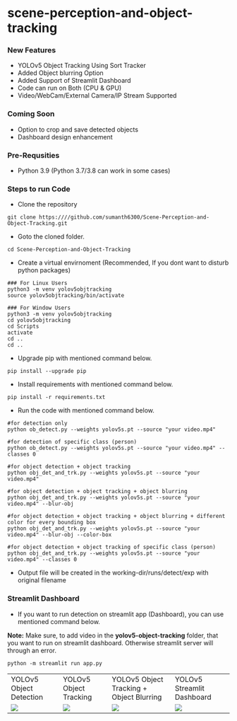 # scene-perception-and-object-tracking

### New Features
- YOLOv5 Object Tracking Using Sort Tracker
- Added Object blurring Option
- Added Support of Streamlit Dashboard
- Code can run on Both (CPU & GPU)
- Video/WebCam/External Camera/IP Stream Supported

### Coming Soon
- Option to crop and save detected objects
- Dashboard design enhancement

### Pre-Requsities
- Python 3.9 (Python 3.7/3.8 can work in some cases)

### Steps to run Code
- Clone the repository
```
git clone https:////github.com/sumanth6300/Scene-Perception-and-Object-Tracking.git
```

- Goto the cloned folder.
```
cd Scene-Perception-and-Object-Tracking
```

- Create a virtual envirnoment (Recommended, If you dont want to disturb python packages)
```
### For Linux Users
python3 -m venv yolov5objtracking
source yolov5objtracking/bin/activate

### For Window Users
python3 -m venv yolov5objtracking
cd yolov5objtracking
cd Scripts
activate
cd ..
cd ..
```

- Upgrade pip with mentioned command below.
```
pip install --upgrade pip
```

- Install requirements with mentioned command below.
```
pip install -r requirements.txt
```

- Run the code with mentioned command below.
```
#for detection only
python ob_detect.py --weights yolov5s.pt --source "your video.mp4"

#for detection of specific class (person)
python ob_detect.py --weights yolov5s.pt --source "your video.mp4" --classes 0

#for object detection + object tracking
python obj_det_and_trk.py --weights yolov5s.pt --source "your video.mp4"

#for object detection + object tracking + object blurring
python obj_det_and_trk.py --weights yolov5s.pt --source "your video.mp4" --blur-obj

#for object detection + object tracking + object blurring + different color for every bounding box
python obj_det_and_trk.py --weights yolov5s.pt --source "your video.mp4" --blur-obj --color-box

#for object detection + object tracking of specific class (person)
python obj_det_and_trk.py --weights yolov5s.pt --source "your video.mp4" --classes 0
```

- Output file will be created in the working-dir/runs/detect/exp with original filename

### Streamlit Dashboard
- If you want to run detection on streamlit app (Dashboard), you can use mentioned command below.

<b>Note:</b> Make sure, to add video in the <b>yolov5-object-tracking</b> folder, that you want to run on streamlit dashboard. Otherwise streamlit server will through an error.
```
python -m streamlit run app.py
```

<table>
  <tr>
    <td>YOLOv5 Object Detection</td>
    <td>YOLOv5 Object Tracking</td>
    <td>YOLOv5 Object Tracking + Object Blurring</td>
    <td>YOLOv5 Streamlit Dashboard</td>
  </tr>
  <tr>
    <td><img src="https://user-images.githubusercontent.com/62513924/189525324-9aaf4b60-9336-41c3-8a27-8722bb7da731.png"></td>
     <td><img src="https://user-images.githubusercontent.com/62513924/189525332-1e84b4d5-ae4e-4c1b-9498-0ec1d4ad4bd7.png"></td>
     <td><img src="https://user-images.githubusercontent.com/62513924/189525328-f85ef474-e964-4d79-8f75-78ad4e5397d4.png"></td>
     <td><img src="https://user-images.githubusercontent.com/62513924/189525342-8d4d81f4-5e3a-45aa-9972-5f5de1c72159.png"></td>
  </tr>
 </table>

